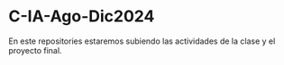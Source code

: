 # C-IA-Ago-Dic2024
En este repositories estaremos subiendo las actividades de la clase y el proyecto final.
